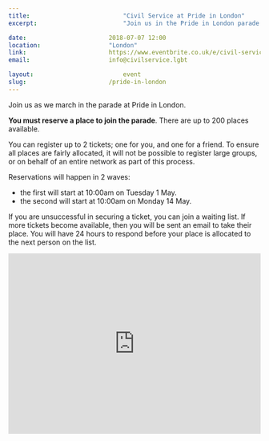 ```yaml
---
title:  						"Civil Service at Pride in London"
excerpt:	  					"Join us in the Pride in London parade."

date:	 					2018-07-07 12:00
location: 					"London"
link: 						https://www.eventbrite.co.uk/e/civil-service-at-pride-in-london-tickets-44344963981
email: 						info@civilservice.lgbt

layout: 						event
slug:						/pride-in-london
---
```


Join us as we march in the parade at Pride in London.

**You must reserve a place to join the parade**. There are up to 200 places available.

You can register up to 2 tickets; one for you, and one for a friend. To ensure all places are fairly allocated, it will not be possible to register large groups, or on behalf of an entire network as part of this process.

Reservations will happen in 2 waves:

- the first will start at 10:00am on Tuesday 1 May.
- the second will start at 10:00am on Monday 14 May.

If you are unsuccessful in securing a ticket, you can join a waiting list. If more tickets become available, then you will be sent an email to take their place. You will have 24 hours to respond before your place is allocated to the next person on the list.

<div style="width:100%; text-align:left;"><iframe src="https://eventbrite.co.uk/tickets-external?eid=44344963981&ref=etckt" frameborder="0" height="360" width="100%" vspace="0" hspace="0" marginheight="5" marginwidth="5" scrolling="auto" allowtransparency="true"></iframe></div>